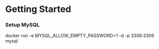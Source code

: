 # Getting Started

### Setup MySQL
docker run -e MYSQL_ALLOW_EMPTY_PASSWORD=1 -d -p 3306:3306 mysql 

